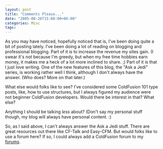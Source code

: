 ```yaml
---
layout: post
title: "Comments Please..."
date: "2005-08-26T15:08:00+06:00"
categories: Misc 
tags: 
---
```


As you may have noticed, hopefully noticed that is, I've been doing quite a bit of posting lately. I've been doing a lot of reading on blogging and professional blogging. Part of it is to increase the revenue my sites gain. (I swear it's not because I'm greedy, but when my free time hobbies earn money, it makes me a heck of a lot more inclined to share. ;) Part of it is that I just love writing. One of the new features of this blog, the "Ask a Jedi" series, is working rather well I think, although I don't always have the answer. (Who does? More on that later.)

What else would folks like to see? I've considered some ColdFusion 101 type posts, like, how to use structures, but I always figured my audience were not beginner ColdFusion developers. Would there be interest in that? What else?

Anything I should be talking <i>less</i> about? (Don't say my personal stuff though, my blog will always have personal content. :)

So, as I said above, I can't always answer the Ask a Jedi stuff. There are great resources out there like CF-Talk and Easy-CFM. But would folks like to use a forum here? If so, I could always add a ColdFusion forum to my <a href="http://ray.camdenfamily.com/forums">forums</a>.